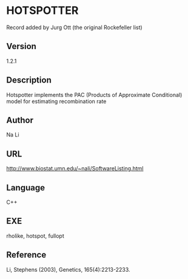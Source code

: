 # HOTSPOTTER
Record added by Jurg Ott (the original Rockefeller list)

## Version
1.2.1

## Description
Hotspotter implements the PAC (Products of Approximate Conditional) model for estimating recombination rate

## Author
Na Li

## URL
http://www.biostat.umn.edu/~nali/SoftwareListing.html

## Language
C++

## EXE
rholike, hotspot, fullopt

## Reference
Li, Stephens (2003), Genetics, 165(4):2213-2233.